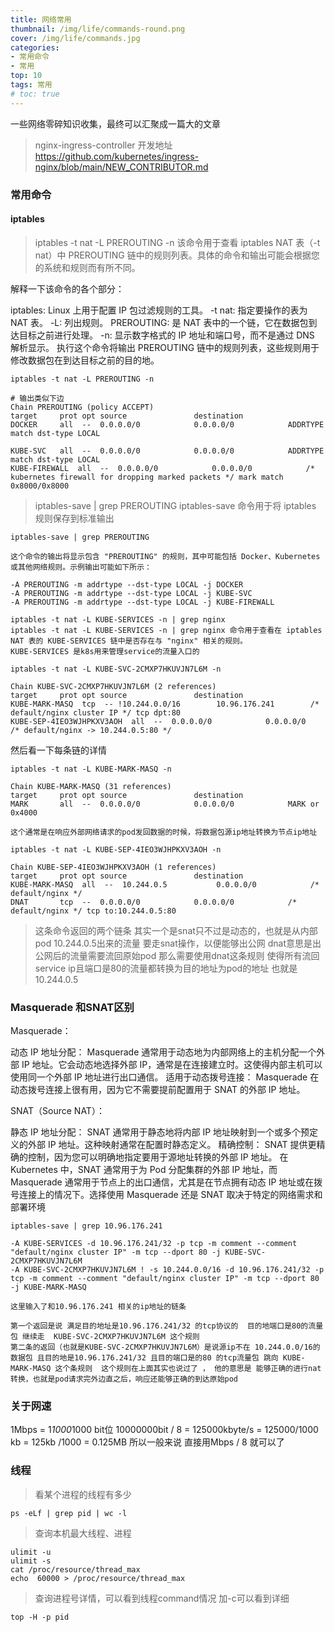 ```yaml
---
title: 网络常用
thumbnail: /img/life/commands-round.png
cover: /img/life/commands.jpg
categories: 
- 常用命令
- 常用
top: 10
tags: 常用
# toc: true
---
```

一些网络零碎知识收集，最终可以汇聚成一篇大的文章
<!--more-->

> nginx-ingress-controller 开发地址
> https://github.com/kubernetes/ingress-nginx/blob/main/NEW_CONTRIBUTOR.md
    
### 常用命令
#### iptables
>  iptables -t nat -L PREROUTING -n
该命令用于查看 iptables NAT 表（-t nat）中 PREROUTING 链中的规则列表。具体的命令和输出可能会根据您的系统和规则而有所不同。

解释一下该命令的各个部分：

iptables: Linux 上用于配置 IP 包过滤规则的工具。
-t nat: 指定要操作的表为 NAT 表。
-L: 列出规则。
PREROUTING: 是 NAT 表中的一个链，它在数据包到达目标之前进行处理。
-n: 显示数字格式的 IP 地址和端口号，而不是通过 DNS 解析显示。
执行这个命令将输出 PREROUTING 链中的规则列表，这些规则用于修改数据包在到达目标之前的目的地。

```shell
iptables -t nat -L PREROUTING -n

# 输出类似下边
Chain PREROUTING (policy ACCEPT)
target     prot opt source               destination
DOCKER     all  --  0.0.0.0/0            0.0.0.0/0            ADDRTYPE match dst-type LOCAL

KUBE-SVC   all  --  0.0.0.0/0            0.0.0.0/0            ADDRTYPE match dst-type LOCAL
KUBE-FIREWALL  all  --  0.0.0.0/0            0.0.0.0/0            /* kubernetes firewall for dropping marked packets */ mark match 0x8000/0x8000

```

> iptables-save | grep PREROUTING
iptables-save 命令用于将 iptables 规则保存到标准输出

```shell
iptables-save | grep PREROUTING

这个命令的输出将显示包含 "PREROUTING" 的规则，其中可能包括 Docker、Kubernetes 或其他网络规则。示例输出可能如下所示：

-A PREROUTING -m addrtype --dst-type LOCAL -j DOCKER
-A PREROUTING -m addrtype --dst-type LOCAL -j KUBE-SVC
-A PREROUTING -m addrtype --dst-type LOCAL -j KUBE-FIREWALL

```

```shell
iptables -t nat -L KUBE-SERVICES -n | grep nginx
iptables -t nat -L KUBE-SERVICES -n | grep nginx 命令用于查看在 iptables NAT 表的 KUBE-SERVICES 链中是否存在与 "nginx" 相关的规则。
KUBE-SERVICES 是k8s用来管理service的流量入口的
```

```shell
iptables -t nat -L KUBE-SVC-2CMXP7HKUVJN7L6M -n

Chain KUBE-SVC-2CMXP7HKUVJN7L6M (2 references)
target     prot opt source               destination
KUBE-MARK-MASQ  tcp  -- !10.244.0.0/16        10.96.176.241        /* default/nginx cluster IP */ tcp dpt:80
KUBE-SEP-4IEO3WJHPKXV3AOH  all  --  0.0.0.0/0            0.0.0.0/0            /* default/nginx -> 10.244.0.5:80 */

```

 然后看一下每条链的详情
> 
 ```shell
iptables -t nat -L KUBE-MARK-MASQ -n

Chain KUBE-MARK-MASQ (31 references)
target     prot opt source               destination
MARK       all  --  0.0.0.0/0            0.0.0.0/0            MARK or 0x4000

这个通常是在响应外部网络请求的pod发回数据的时候，将数据包源ip地址转换为节点ip地址
 ```

```shell
iptables -t nat -L KUBE-SEP-4IEO3WJHPKXV3AOH -n

Chain KUBE-SEP-4IEO3WJHPKXV3AOH (1 references)
target     prot opt source               destination
KUBE-MARK-MASQ  all  --  10.244.0.5           0.0.0.0/0            /* default/nginx */
DNAT       tcp  --  0.0.0.0/0            0.0.0.0/0            /* default/nginx */ tcp to:10.244.0.5:80
```
> 这条命令返回的两个链条 其实一个是snat只不过是动态的，也就是从内部pod 10.244.0.5出来的流量 要走snat操作，以便能够出公网
> dnat意思是出公网后的流量需要流回原始pod 那么需要使用dnat这条规则 使得所有流回service ip且端口是80的流量都转换为目的地址为pod的地址
> 也就是10.244.0.5

### Masquerade 和SNAT区别 
Masquerade：

动态 IP 地址分配： Masquerade 通常用于动态地为内部网络上的主机分配一个外部 IP 地址。它会动态地选择外部 IP，通常是在连接建立时。这使得内部主机可以使用同一个外部 IP 地址进行出口通信。
适用于动态拨号连接： Masquerade 在动态拨号连接上很有用，因为它不需要提前配置用于 SNAT 的外部 IP 地址。

SNAT（Source NAT）：

静态 IP 地址分配： SNAT 通常用于静态地将内部 IP 地址映射到一个或多个预定义的外部 IP 地址。这种映射通常在配置时静态定义。
精确控制： SNAT 提供更精确的控制，因为您可以明确地指定要用于源地址转换的外部 IP 地址。
在 Kubernetes 中，SNAT 通常用于为 Pod 分配集群的外部 IP 地址，而 Masquerade 通常用于节点上的出口通信，尤其是在节点拥有动态 IP 地址或在拨号连接上的情况下。选择使用 Masquerade 还是 SNAT 取决于特定的网络需求和部署环境


```shell
iptables-save | grep 10.96.176.241

-A KUBE-SERVICES -d 10.96.176.241/32 -p tcp -m comment --comment "default/nginx cluster IP" -m tcp --dport 80 -j KUBE-SVC-2CMXP7HKUVJN7L6M
-A KUBE-SVC-2CMXP7HKUVJN7L6M ! -s 10.244.0.0/16 -d 10.96.176.241/32 -p tcp -m comment --comment "default/nginx cluster IP" -m tcp --dport 80 -j KUBE-MARK-MASQ

这里输入了和10.96.176.241 相关的ip地址的链条

第一个返回是说 满足目的地址是10.96.176.241/32 的tcp协议的  目的地端口是80的流量包 继续走  KUBE-SVC-2CMXP7HKUVJN7L6M 这个规则
第二条的返回（也就是KUBE-SVC-2CMXP7HKUVJN7L6M）是说源ip不在 10.244.0.0/16的数据包 且目的地是10.96.176.241/32 且目的端口是的80 的tcp流量包 跳向 KUBE-MARK-MASQ 这个条规则  这个规则在上面其实也说过了 ， 他的意思是 能够正确的进行nat转换，也就是pod请求完外边直之后，响应还能够正确的到达原始pod
```


### 关于网速

1Mbps = 1*1000*1000 bit位 
10000000bit / 8 = 125000kbyte/s = 125000/1000 kb = 125kb /1000 = 0.125MB 
所以一般来说 直接用Mbps / 8 就可以了

### 线程
> 看某个进程的线程有多少
```shell
ps -eLf | grep pid | wc -l 
```
> 查询本机最大线程、进程
```shell
ulimit -u
ulimit -s
cat /proc/resource/thread_max
echo  60000 > /proc/resource/thread_max
```
>  查询进程号详情，可以看到线程command情况  加-c可以看到详细
```shell
top -H -p pid 